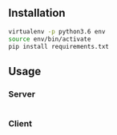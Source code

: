 
## Installation

```bash
virtualenv -p python3.6 env
source env/bin/activate
pip install requirements.txt
```

## Usage
### Server

```bash
```

### Client

```bash
```
